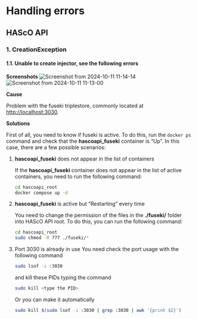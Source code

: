 # Handling errors

## HAScO API

### 1. CreationException

#### 1.1. Unable to create injector, see the following errors

**Screenshots**
    ![Screenshot from 2024-10-11 11-14-14](https://github.com/user-attachments/assets/3658db01-39e4-4bdf-98c2-48031bec5d7c)
    ![Screenshot from 2024-10-11 11-13-00](https://github.com/user-attachments/assets/60cbcb7c-10b1-4bb3-a204-7ea54853659b)

**Cause**

Problem with the fuseki triplestore, commonly located at [http://localhost:3030](http://localhost:3030).

**Solutions**

First of all, you need to know if fuseki is active. To do this, run the `docker ps` command and check that the **hascoapi_fuseki** container is “Up”. In this case, there are a few possible scenarios:

1. **hascoapi_fuseki** does not appear in the list of containers

   If the **hascoapi_fuseki** container does not appear in the list of active containers, you need to run the following command:

   ```bash
   cd hascoapi_root
   docker compose up -d
   ```
2. **hascoapi_fuseki** is active but “Restarting” every time

   You need to change the permission of the files in the **./fuseki/** folder into HAScO API root. To do this, you can run the following command:

   ```bash
   cd hascoapi_root
   sudo chmod -R 777 ./fuseki/*
   ```
3. Port 3030 is already in use
   You need check the port usage with the following command
   ```bash
   sudo lsof -i :3030 
   ```
   and kill these PIDs typing the command
   ```bash
   sudo kill <type the PID>
   ```
   Or you can make it automatically
   ```bash
   sudo kill $(sudo lsof -i :3030 | grep :3030 | awk '{print $2}')
   ```
